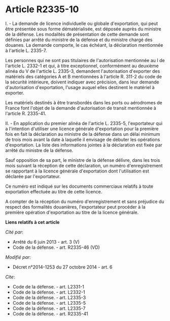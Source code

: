 # Article R2335-10

I. - La demande de licence individuelle ou globale d'exportation, qui peut être présentée sous forme dématérialisée, est
déposée auprès du ministre de la défense. Les modalités de présentation de cette demande sont définies par arrêté du ministre
de la défense et du ministre chargé des douanes. La demande comporte, le cas échéant, la déclaration mentionnée à l'article
L. 2335-7. 

Les personnes qui ne sont pas titulaires de l'autorisation mentionnée au I de l'article L. 2332-1 et qui, à titre
exceptionnel, conformément au deuxième alinéa du V de l'article L. 2335-3, demandent l'autorisation d'exporter des matériels
des catégories A et B mentionnées à l'article R. 311-2 du code de la sécurité intérieure, doivent indiquer avec précision,
dans leur demande d'autorisation d'exportation, l'usage auquel elles destinent le matériel à exporter.

Les matériels destinés à être transbordés dans les ports ou aérodromes de France font l'objet de la demande d'autorisation de
transit mentionnée à l'article R. 2335-41.

II. - En application du premier alinéa de l'article L. 2335-5, l'exportateur qui a l'intention d'utiliser une licence
générale d'exportation pour la première fois en fait la déclaration au ministre de la défense dans un délai minimum de trois
mois avant la date à laquelle il envisage de débuter les opérations d'exportation. La liste des informations jointes à la
déclaration est fixée par arrêté du ministre de la défense.

Sauf opposition de sa part, le ministre de la défense délivre, dans les trois mois suivant la réception de cette déclaration,
un numéro d'enregistrement se rapportant à la licence générale d'exportation dont l'utilisation est déclarée par
l'exportateur.

Ce numéro est indiqué sur les documents commerciaux relatifs à toute exportation effectuée au titre de cette licence.

A compter de la réception du numéro d'enregistrement et sans préjudice du respect des formalités douanières, l'exportateur
peut procéder à la première opération d'exportation au titre de la licence générale.

**Liens relatifs à cet article**

_Cité par_:

  - Arrêté du 6 juin 2013 - art. 3 (V)
  - Code de la défense. - art. R2335-46 (VD)

_Modifié par_:

  - Décret n°2014-1253 du 27 octobre 2014 - art. 6

_Cite_:

  - Code de la défense. - art. L2331-1
  - Code de la défense. - art. L2332-1
  - Code de la défense. - art. L2335-3
  - Code de la défense. - art. L2335-5
  - Code de la défense. - art. L2335-7
  - Code de la défense. - art. R2335-41
